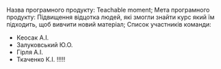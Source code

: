 Назва програмного продукту: Teachable moment;
Мета програмного продукту: Підвищення відцотка людей, які змогли знайти курс який їм підходить, щоб вивчити новий матеріал;
Список участників команди:
- Кеосак А.І.
- Залуковський Ю.О.
- Гірля А.І.
- Ткаченко К.І.
!!!!!
